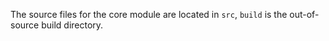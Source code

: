 The source files for the core module are located in `src`, `build` is the out-of-source build directory.
